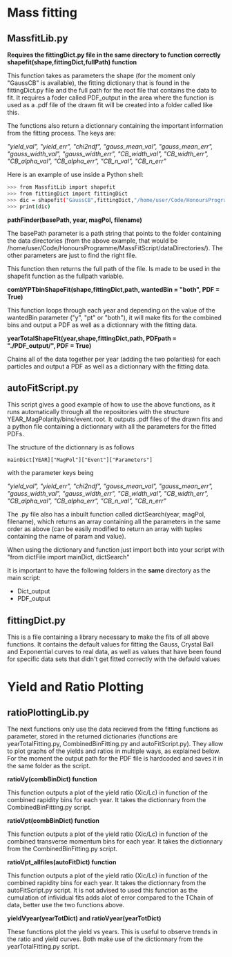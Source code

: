 # Mass fitting
## MassfitLib.py
**Requires the fittingDict.py file in the same directory to function correctly**
**shapefit(shape,fittingDict,fullPath) function**

This function takes as parameters the shape (for the moment only "GaussCB" is available), the fitting dictionary that is found in the fittingDict.py file and the full path for the root file that contains the data to fit. It requires a foder called PDF_output in the area where the function is used as a .pdf file of the drawn fit will be created into a folder called like this. 

The functions also return a dictionnary containing the important information from the fitting process. The keys are: 

*"yield_val", "yield_err", "chi2ndf", "gauss_mean_val", "gauss_mean_err", "gauss_width_val", "gauss_width_err", "CB_width_val", "CB_width_err", "CB_alpha_val", "CB_alpha_err", "CB_n_val", "CB_n_err"*

Here is an example of use inside a Python shell:

```bash
>>> from MassfitLib import shapefit
>>> from fittingDict import fittingDict
>>> dic = shapefit("GaussCB",fittingDict,"/home/user/Code/HonoursProgramme/MassFitScript/dataDirectories/2011_MagDown/bins/Lc_splitfile_y2.5-3.0_pt3000-4000.root")
>>> print(dic)
```

**pathFinder(basePath, year, magPol, filename)**

The basePath parameter is a path string that points to the folder containing the data directories (from the above example, that would be /home/user/Code/HonoursProgramme/MassFitScript/dataDirectories/). The other parameters are just to find the right file.

This function then returns the full path of the file. Is made to be used in the shapefit function as the fullpath variable.

**combYPTbinShapeFit(shape,fittingDict,path, wantedBin = "both", PDF = True)**

This function loops through each year and depending on the value of the wantedBin parameter ("y", "pt" or "both"), it will make fits for the combined bins and output a PDF as well as a dictionnary with the fitting data.

**yearTotalShapeFit(year,shape,fittingDict,path, PDFpath = "./PDF_output/", PDF = True)**

Chains all of the data together per year (adding the two polarities) for each particles and output a PDF as well as a dictionnary with the fitting data.

## autoFitScript.py
This script gives a good example of how to use the above functions, as it runs automatically through all the repositories with the structure YEAR_MagPolarity/bins/event.root. It outputs .pdf files of the drawn fits and a python file containing a dictionnary with all the parameters for the fitted PDFs.

The structure of the dictionnary is as follows
```
mainDict[YEAR]["MagPol"]["Event"]["Parameters"]
```
with the parameter keys being 

*"yield_val", "yield_err", "chi2ndf", "gauss_mean_val", "gauss_mean_err", "gauss_width_val", "gauss_width_err", "CB_width_val", "CB_width_err", "CB_alpha_val", "CB_alpha_err", "CB_n_val", "CB_n_err"*

The .py file also has a inbuilt function called dictSearch(year, magPol, filename), which returns an array containing all the parameters in the same order as above (can be easily modified to return an array with tuples containing the name of param and value).

When using the dictionary and function just import both into your script with
"from dictFile import mainDict, dictSearch"

It is important to have the following folders in the **same** directory as the main script:

* Dict_output 
* PDF_output

## fittingDict.py
This is a file containing a library necessary to make the fits of all above functions. It contains the default values for fitting the Gauss, Crystal Ball and Exponential curves to real data, as well as values that have been found for specific data sets that didn't get fitted correctly with the defauld values

# Yield and Ratio Plotting
## ratioPlottingLib.py

The next functions only use the data recieved from the fitting functions as parameter, stored in the returned dictionaries  (functions are yearTotalFitting.py, CombinedBinFitting.py and autoFitScript.py). They allow to plot graphs of the yields and ratios in multiple ways, as explained below. For the moment the output path for the PDF file is hardcoded and saves it in the same folder as the script.

**ratioVy(combBinDict) function**

This function outputs a plot of the yield ratio (Xic/Lc) in function of the combined rapidity bins for each year. It takes the dictionnary from the CombinedBinFitting.py script.

**ratioVpt(combBinDict) function**

This function outputs a plot of the yield ratio (Xic/Lc) in function of the combined transverse momentum bins for each year. It takes the dictionnary from the CombinedBinFitting.py script.

**ratioVpt_allfiles(autoFitDict) function**

This function outputs a plot of the yield ratio (Xic/Lc) in function of the combined rapidity bins for each year. It takes the dictionnary from the autoFitScript.py script.
It is not advised to used this function as the cumulation of infividual fits adds alot of error compared to the TChain of data, better use the two functions above.

**yieldVyear(yearTotDict) and ratioVyear(yearTotDict)**

These functions plot the yield vs years. This is useful to observe trends in the ratio and yield curves. Both make use of the dictionnary from the yearTotalFitting.py script. 

